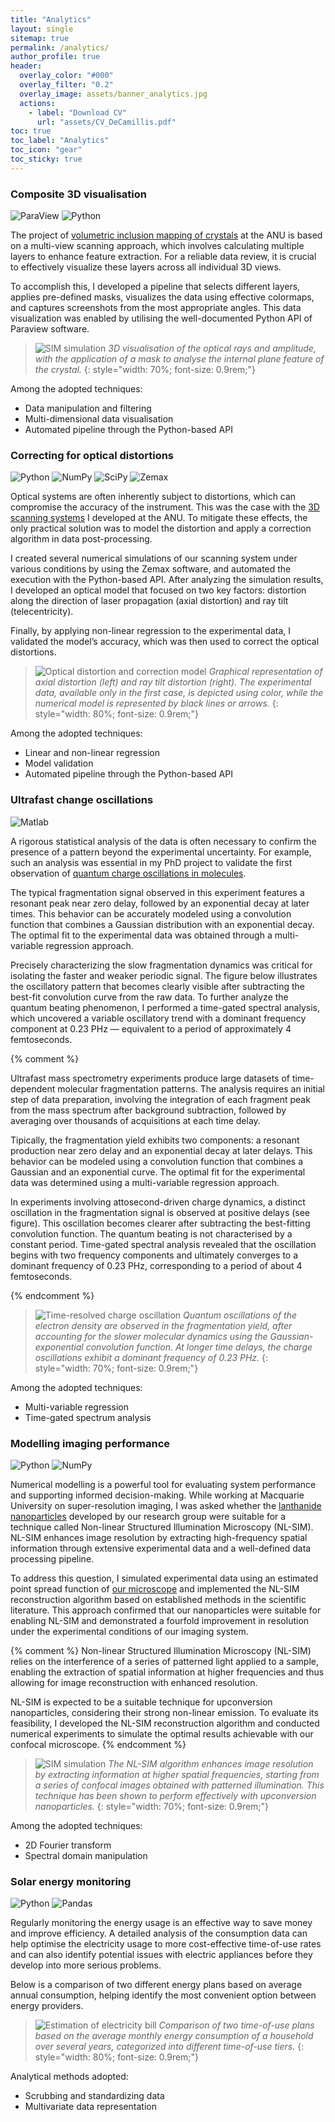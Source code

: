 ```yaml
---
title: "Analytics"
layout: single
sitemap: true
permalink: /analytics/
author_profile: true
header:
  overlay_color: "#000"
  overlay_filter: "0.2"
  overlay_image: assets/banner_analytics.jpg
  actions:
    - label: "Download CV"
      url: "assets/CV_DeCamillis.pdf"
toc: true
toc_label: "Analytics"
toc_icon: "gear"
toc_sticky: true
---
```



### Composite 3D visualisation

![ParaView](https://img.shields.io/badge/ParaView-blue?style=plastic&amp)
![Python](https://img.shields.io/badge/Python-fff?logo=python&logoColor=3776AB)

The project of [volumetric inclusion mapping of crystals](/instrumentation/#3d-optical-coherent-tomography) at the ANU is based on a multi-view scanning approach, which involves calculating multiple layers to enhance feature extraction. For a reliable data review, it is crucial to effectively visualize these layers across all individual 3D views.

To accomplish this, I developed a pipeline that selects different layers, applies pre-defined masks, visualizes the data using effective colormaps, and captures screenshots from the most appropriate angles. This data visualization was enabled by utilising the well-documented Python API of Paraview software.

>![SIM simulation](/assets/analytics/crystal_crack.png)
>*3D visualisation of the optical rays and amplitude, with the application of a mask to analyse the internal plane feature of the crystal.*
{: style="width: 70%; font-size: 0.9rem;"}

Among the adopted techniques:
- Data manipulation and filtering
- Multi-dimensional data visualisation
- Automated pipeline through the Python-based API


### Correcting for optical distortions

![Python](https://img.shields.io/badge/Python-fff?logo=python&logoColor=3776AB)
![NumPy](https://img.shields.io/badge/NumPy-aaa?logo=numpy&logoColor=013243)
![SciPy](https://img.shields.io/badge/SciPy-aaa?logo=scipy&logoColor=8CAAE6)
![Zemax](https://img.shields.io/badge/Zemax-fff?logo=ansys&logoColor=FFB71B)


Optical systems are often inherently subject to distortions, which can compromise the accuracy of the instrument. This was the case with the [3D scanning systems](/instrumentation/#3d-optical-coherent-tomography) I developed at the ANU. To mitigate these effects, the only practical solution was to model the distortion and apply a correction algorithm in data post-processing.

I created several numerical simulations of our scanning system under various conditions by using the Zemax software, and automated the execution with the Python-based API. After analyzing the simulation results, I developed an optical model that focused on two key factors: distortion along the direction of laser propagation (axial distortion) and ray tilt (telecentricity).

Finally, by applying non-linear regression to the experimental data, I validated the model’s accuracy, which was then used to correct the optical distortions.


>![Optical distortion and correction model](/assets/analytics/axial_distortion.png)
>*Graphical representation of axial distortion (left) and ray tilt distortion (right). The experimental data, available only in the first case, is depicted using color, while the numerical model is represented by black lines or arrows.*
{: style="width: 80%; font-size: 0.9rem;"}

Among the adopted techniques:
- Linear and non-linear regression
- Model validation
- Automated pipeline through the Python-based API


### Ultrafast change oscillations

![Matlab](https://img.shields.io/badge/MATLAB%C2%AE-orange?style=plastic&amp)

A rigorous statistical analysis of the data is often necessary to confirm the presence of a pattern beyond the experimental uncertainty. For example, such an analysis was essential in my PhD project to validate the first observation of [quantum charge oscillations in molecules](/research/#attosecond-charge-migration).

The typical fragmentation signal observed in this experiment features a resonant peak near zero delay, followed by an exponential decay at later times. This behavior can be accurately modeled using a convolution function that combines a Gaussian distribution with an exponential decay. The optimal fit to the experimental data was obtained through a multi-variable regression approach.

Precisely characterizing the slow fragmentation dynamics was critical for isolating the faster and weaker periodic signal. The figure below illustrates the oscillatory pattern that becomes clearly visible after subtracting the best-fit convolution curve from the raw data. To further analyze the quantum beating phenomenon, I performed a time-gated spectral analysis, which uncovered a variable oscillatory trend with a dominant frequency component at 0.23 PHz — equivalent to a period of approximately 4 femtoseconds. 

{% comment %}

Ultrafast mass spectrometry experiments produce large datasets of time-dependent molecular fragmentation patterns. The analysis requires an initial step of data preparation, involving the integration of each fragment peak from the mass spectrum after background subtraction, followed by averaging over thousands of acquisitions at each time delay.

Tipically, the fragmentation yield exhibits two components: a resonant production near zero delay and an exponential decay at later delays. This behavior can be modeled using a convolution function that combines a Gaussian and an exponential curve. The optimal fit for the experimental data was determined using a multi-variable regression approach.

In experiments involving attosecond-driven charge dynamics, a distinct oscillation in the fragmentation signal is observed at positive delays (see figure). This oscillation becomes clearer after subtracting the best-fitting convolution function. The quantum beating is not characterised by a constant period. Time-gated spectral analysis revealed that the oscillation begins with two frequency components and ultimately converges to a dominant frequency of 0.23 PHz, corresponding to a period of about 4 femtoseconds.

{% endcomment %}

>![Time-resolved charge oscillation](/assets/analytics/phe_charge_oscillation.PNG)
>*Quantum oscillations of the electron density are observed in the fragmentation yield, after accounting for the slower molecular dynamics using the Gaussian-exponential convolution function. At longer time delays, the charge oscillations exhibit a dominant frequency of 0.23 PHz.*
{: style="width: 70%; font-size: 0.9rem;"}

Among the adopted techniques:
- Multi-variable regression
- Time-gated spectrum analysis

### Modelling imaging performance

![Python](https://img.shields.io/badge/Python-fff?logo=python&logoColor=3776AB)
![NumPy](https://img.shields.io/badge/NumPy-aaa?logo=numpy&logoColor=013243)

Numerical modelling is a powerful tool for evaluating system performance and supporting informed decision-making. While working at Macquarie University on super-resolution imaging, I was asked whether the [lanthanide nanoparticles](/research/#non-linear-response-of-lanthanide-nanoparticles) developed by our research group were suitable for a technique called Non-linear Structured Illumination Microscopy (NL-SIM). NL-SIM enhances image resolution by extracting high-frequency spatial information through extensive experimental data and a well-defined data processing pipeline.

To address this question, I simulated experimental data using an estimated point spread function of [our microscope](/instrumentation/#dual-beam-confocal-microscope) and implemented the NL-SIM reconstruction algorithm based on established methods in the scientific literature. This approach confirmed that our nanoparticles were suitable for enabling NL-SIM and demonstrated a fourfold improvement in resolution under the experimental conditions of our imaging system.

{% comment %}
Non-linear Structured Illumination Microscopy (NL-SIM) relies on the interference of a series of patterned light applied to a sample, enabling the extraction of spatial information at higher frequencies and thus allowing for image reconstruction with enhanced resolution.

NL-SIM is expected to be a suitable technique for upconversion nanoparticles, considering their strong non-linear emission. To evaluate its feasibility, I developed the NL-SIM reconstruction algorithm and conducted numerical experiments to simulate the optimal results achievable with our confocal microscope.
{% endcomment %}

>![SIM simulation](/assets/analytics/sim_simulation.png)
>*The NL-SIM algorithm enhances image resolution by extracting information at higher spatial frequencies, starting from a series of confocal images obtained with patterned illumination. This technique has been shown to perform effectively with upconversion nanoparticles.*
{: style="width: 70%; font-size: 0.9rem;"}

Among the adopted techniques:
- 2D Fourier transform
- Spectral domain manipulation


### Solar energy monitoring

![Python](https://img.shields.io/badge/Python-fff?logo=python&logoColor=3776AB)
![Pandas](https://img.shields.io/badge/Pandas-aaa?logo=pandas&logoColor=150458)

Regularly monitoring the energy usage is an effective way to save money and improve efficiency. A detailed analysis of the consumption data can help optimise the electricity usage to more cost-effective time-of-use rates and can also identify potential issues with electric appliances before they develop into more serious problems.

Below is a comparison of two different energy plans based on average annual consumption, helping identify the most convenient option between energy providers.

>![Estimation of electricity bill](/assets/analytics/electricity_bill.PNG)
>*Comparison of two time-of-use plans based on the average monthly energy consumption of a household over several years, categorized into different time-of-use tiers.*
{: style="width: 80%; font-size: 0.9rem;"}

Analytical methods adopted:
- Scrubbing and standardizing data
- Multivariate data representation
